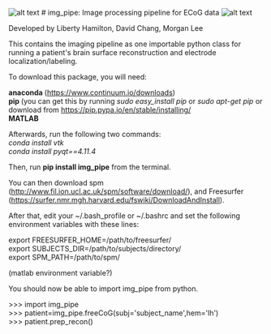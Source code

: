 ![alt text](https://github.com/ChangLabUcsf/img_pipe/raw/master/img_pipe/SupplementalScripts/icons/leftbrain_blackbg.png "img_pipe") # img_pipe: Image processing pipeline for ECoG data ![alt text](https://github.com/ChangLabUcsf/img_pipe/raw/master/img_pipe/SupplementalScripts/icons/rightbrain_blackbg.png "img_pipe")


Developed by Liberty Hamilton, David Chang, Morgan Lee

This contains the imaging pipeline as one importable python class for running a patient's
brain surface reconstruction and electrode localization/labeling.

To download this package, you will need:

<b> anaconda </b> (https://www.continuum.io/downloads)<br>
<b> pip </b> (you can get this by running <i>sudo easy_install pip</i> or <i>sudo apt-get pip</i> or download from https://pip.pypa.io/en/stable/installing/<br>
<b> MATLAB </b>

Afterwards, run the following two commands:<br>
<i>conda install vtk</i><br>
<i>conda install pyqt==4.11.4</i><br>

Then, run <b>pip install img_pipe</b> from the terminal. 

You can then download spm (http://www.fil.ion.ucl.ac.uk/spm/software/download/), and Freesurfer (https://surfer.nmr.mgh.harvard.edu/fswiki/DownloadAndInstall). 

After that, edit your ~/.bash_profile or ~/.bashrc and set the following environment variables with these lines:

export FREESURFER_HOME=/path/to/freesurfer/<br>
export SUBJECTS_DIR=/path/to/subjects/directory/<br>
export SPM_PATH=/path/to/spm/<br>

(matlab environment variable?)

You should now be able to import img_pipe from python. 

\>>> import img_pipe<br>
\>>> patient=img_pipe.freeCoG(subj='subject_name',hem='lh')<br>
\>>> patient.prep_recon()<br>



